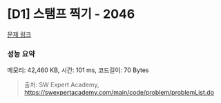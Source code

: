 # [D1] 스탬프 찍기 - 2046 

[문제 링크](https://swexpertacademy.com/main/code/problem/problemDetail.do?contestProbId=AV5QKdT6AyYDFAUq) 

### 성능 요약

메모리: 42,460 KB, 시간: 101 ms, 코드길이: 70 Bytes



> 출처: SW Expert Academy, https://swexpertacademy.com/main/code/problem/problemList.do